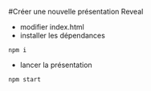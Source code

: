 #Créer une nouvelle présentation Reveal

* modifier index.html
* installer les dépendances

```npm i```

* lancer la présentation

```npm start```
